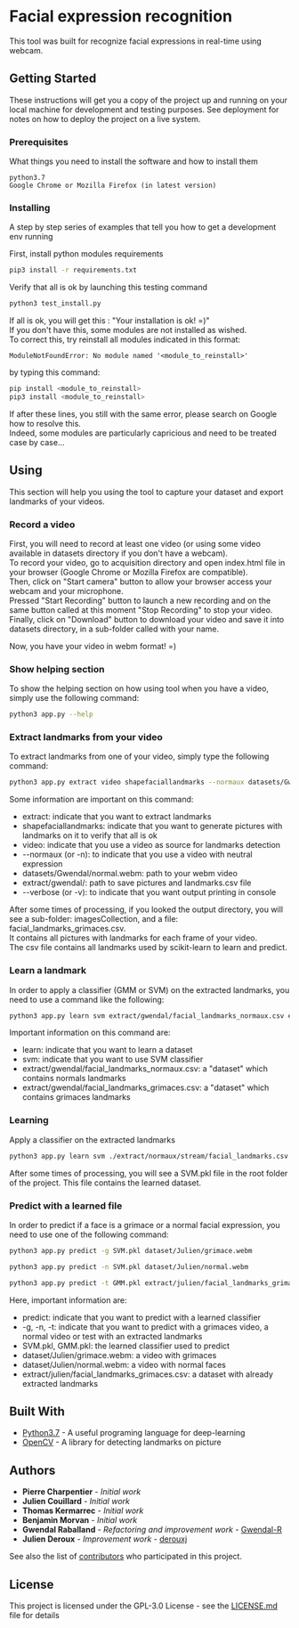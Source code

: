 # Facial expression recognition
This tool was built for recognize facial expressions in real-time using webcam.

## Getting Started

These instructions will get you a copy of the project up and running on your local machine for development and testing purposes. See deployment for notes on how to deploy the project on a live system.

### Prerequisites

What things you need to install the software and how to install them

```
python3.7
Google Chrome or Mozilla Firefox (in latest version)
```

### Installing

A step by step series of examples that tell you how to get a development env running

First, install python modules requirements
```bash
pip3 install -r requirements.txt
```

Verify that all is ok by launching this testing command
```bash
python3 test_install.py
```
If all is ok, you will get this : "Your installation is ok! =)" \
If you don't have this, some modules are not installed as wished. \
To correct this, try reinstall all modules indicated in this format:
```
ModuleNotFoundError: No module named '<module_to_reinstall>'
```
by typing this command:
```bash
pip install <module_to_reinstall>
pip3 install <module_to_reinstall>
```
If after these lines, you still with the same error, please search on Google how to resolve this. \
Indeed, some modules are particularly capricious and need to be treated case by case...

## Using

This section will help you using the tool to capture your dataset and export landmarks of your videos.

### Record a video
First, you will need to record at least one video (or using some video available in datasets directory if you don't have a webcam).\
To record your video, go to acquisition directory and open index.html file in your browser (Google Chrome or Mozilla Firefox are compatible).\
Then, click on "Start camera" button to allow your browser access your webcam and your microphone.\
Pressed "Start Recording" button to launch a new recording and on the same button called at this moment "Stop Recording" to stop your video.\
Finally, click on "Download" button to download your video and save it into datasets directory, in a sub-folder called with your name.

Now, you have your video in webm format! =)

### Show helping section
To show the helping section on how using tool when you have a video, simply use the following command:
```bash
python3 app.py --help
```

### Extract landmarks from your video
To extract landmarks from one of your video, simply type the following command:
```bash
python3 app.py extract video shapefaciallandmarks --normaux datasets/Gwendal/normal.webm extract/gwendal/ --verbose
```
Some information are important on this command:
* extract: indicate that you want to extract landmarks
* shapefaciallandmarks: indicate that you want to generate pictures with landmarks on it to verify that all is ok
* video: indicate that you use a video as source for landmarks detection
* --normaux (or -n): to indicate that you use a video with neutral expression
* datasets/Gwendal/normal.webm: path to your webm video
* extract/gwendal/: path to save pictures and landmarks.csv file
* --verbose (or -v): to indicate that you want output printing in console

After some times of processing, if you looked the output directory, you will see a sub-folder: imagesCollection, and a file: facial_landmarks_grimaces.csv.\
It contains all pictures with landmarks for each frame of your video.\
The csv file contains all landmarks used by scikit-learn to learn and predict. 

### Learn a landmark
In order to apply a classifier (GMM or SVM) on the extracted landmarks, you need to use a command like the following:
```bash
python3 app.py learn svm extract/gwendal/facial_landmarks_normaux.csv extract/gwendal/facial_landmarks_grimaces.csv
```
Important information on this command are:
* learn: indicate that you want to learn a dataset
* svm: indicate that you want to use SVM classifier
* extract/gwendal/facial_landmarks_normaux.csv: a "dataset" which contains normals landmarks
* extract/gwendal/facial_landmarks_grimaces.csv: a "dataset" which contains grimaces landmarks

### Learning
Apply a classifier on the extracted landmarks 

```bash
python3 app.py learn svm ./extract/normaux/stream/facial_landmarks.csv ./extract/grimaces/stream/facial_landmarks.csv
```
After some times of processing, you will see a SVM.pkl file in the root folder of the project. This file contains the learned dataset.

### Predict with a learned file
In order to predict if a face is a grimace or a normal facial expression, you need to use one of the following command:
```bash
python3 app.py predict -g SVM.pkl dataset/Julien/grimace.webm
```
```bash
python3 app.py predict -n SVM.pkl dataset/Julien/normal.webm
```
```bash
python3 app.py predict -t GMM.pkl extract/julien/facial_landmarks_grimaces.csv
```
Here, important information are:
* predict: indicate that you want to predict with a learned classifier
* -g, -n, -t: indicate that you want to predict with a grimaces video, a normal video or test with an extracted landmarks
* SVM.pkl, GMM.pkl: the learned classifier used to predict
* dataset/Julien/grimace.webm: a video with grimaces
* dataset/Julien/normal.webm: a video with normal faces
* extract/julien/facial_landmarks_grimaces.csv: a dataset with already extracted landmarks

## Built With

* [Python3.7](https://www.python.org) - A useful programing language for deep-learning
* [OpenCV](https://opencv.org) - A library for detecting landmarks on picture

## Authors

* **Pierre Charpentier** - *Initial work*
* **Julien Couillard** - *Initial work*
* **Thomas Kermarrec** - *Initial work*
* **Benjamin Morvan** - *Initial work*
* **Gwendal Raballand** - *Refactoring and improvement work* - [Gwendal-R](https://github.com/Gwendal-R)
* **Julien Deroux** - *Improvement work* - [derouxj](https://github.com/derouxj)

See also the list of [contributors](https://github.com/Gwendal-R/facial-expression-recognition/contributors) who participated in this project.

## License

This project is licensed under the GPL-3.0 License - see the [LICENSE.md](LICENSE.md) file for details
